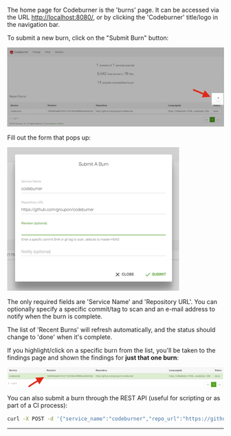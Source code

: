 The home page for Codeburner is the 'burns' page.  It can be accessed via the URL <a href="http://localhost:8080/#burn" target="_blank">http://localhost:8080/</a>, or by clicking the 'Codeburner' title/logo in the navigation bar.

To submit a new burn, click on the "Submit Burn" button:

![burn_submit](images/burn_submit.png)

Fill out the form that pops up:

![burn_submit_form](images/burn_submit_form.png)

The only required fields are 'Service Name' and 'Repository URL'.  You can optionally specify a specific commit/tag to scan and an e-mail address to notify when the burn is complete.

The list of 'Recent Burns' will refresh automatically, and the status should change to 'done' when it's complete.

If you highlight/click on a specific burn from the list, you'll be taken to the findings page and shown the findings for **just that one burn**:

![burn_list](images/burn_list.png)

You can also submit a burn through the REST API (useful for scripting or as part of a CI process):

```bash
curl -X POST -d '{"service_name":"codeburner","repo_url":"https://github.com/groupon/codeburner"}' http://localhost:8080/api/burn
```


***
